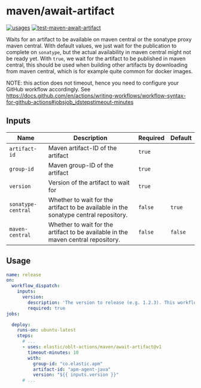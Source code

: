 # <!--name-->maven/await-artifact<!--/name-->

[![usages](https://img.shields.io/badge/usages-white?logo=githubactions&logoColor=blue)](https://github.com/search?q=elastic%2Foblt-actions%2Fmaven%2Fawait-artifact+%28path%3A.github%2Fworkflows+OR+path%3A**%2Faction.yml+OR+path%3A**%2Faction.yaml%29&type=code)
[![test-maven-await-artifact](https://github.com/elastic/oblt-actions/actions/workflows/test-elastic-active-branches.yml/badge.svg?branch=main)](https://github.com/elastic/oblt-actions/actions/workflows/test-maven-await-artifact.yml)

<!--description-->
Waits for an artifact to be available on maven central or the sonatype proxy maven central.
With default values, we just wait for the publication to complete on `sonatype`, but the actual availability in maven central might not be ready yet.
With `true`, we wait for the artifact to be published in maven central, this should be used when building other artifacts by downloading from maven central, which is for example quite common for docker images.
<!--/description-->

NOTE: this action does not timeout, hence you need to configure your GitHub workflow accordingly.
      See https://docs.github.com/en/actions/writing-workflows/workflow-syntax-for-github-actions#jobsjob_idstepstimeout-minutes


## Inputs
<!--inputs-->
| Name               | Description                                                                          | Required | Default |
|--------------------|--------------------------------------------------------------------------------------|----------|---------|
| `artifact-id`      | Maven artifact-ID of the artifact                                                    | `true`   | ` `     |
| `group-id`         | Maven group-ID of the artifact                                                       | `true`   | ` `     |
| `version`          | Version of the artifact to wait for                                                  | `true`   | ` `     |
| `sonatype-central` | Whether to wait for the artifact to be available in the sonatype central repository. | `false`  | `true`  |
| `maven-central`    | Whether to wait for the artifact to be available in the maven central repository.    | `false`  | `false` |
<!--/inputs-->


## Usage

<!--usage action="elastic/oblt-actions/**" version="env:VERSION"-->
```yaml
name: release
on:
  workflow_dispatch:
    inputs:
      version:
        description: 'The version to release (e.g. 1.2.3). This workflow will automatically perform the required version bumps'
        required: true
jobs:

  deploy:
    runs-on: ubuntu-latest
    steps:
      # ...
      - uses: elastic/oblt-actions/maven/await-artifact@v1
        timeout-minutes: 10
        with:
          group-id: "co.elastic.apm"
          artifact-id: "apm-agent-java"
          version: "${{ inputs.version }}"
      # ...
```
<!--/usage-->
